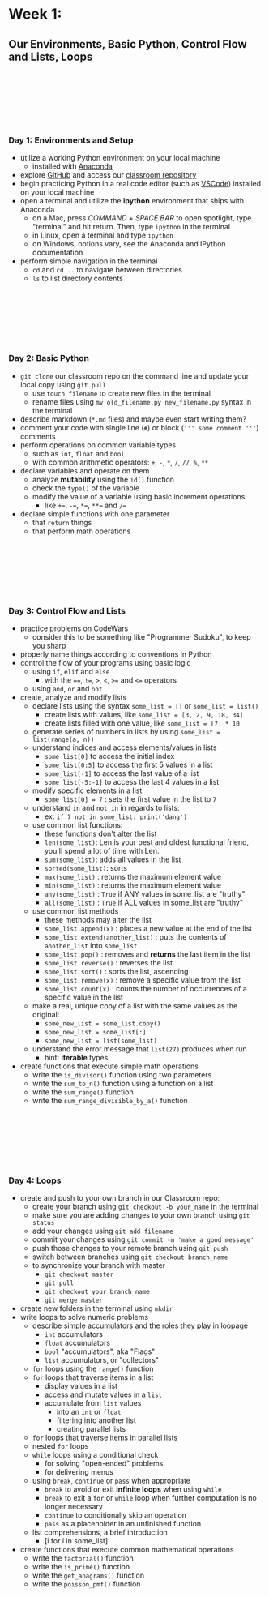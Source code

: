 # Week 1:
## Our Environments, Basic Python, Control Flow and Lists, Loops


<br><br><br><br><br><br>
### Day 1: Environments and Setup

* utilize a working Python environment on your local machine
	* installed with [Anaconda](https://anaconda.com)
* explore [GitHub](https://github.com) and access our [classroom repository](https://github.com/clownfragment/dsi-python-fundamentals)
* begin practicing Python in a real code editor (such as [VSCode](https://code.visualstudio.com/)) installed on your local machine
* open a terminal and utilize the **ipython** environment that ships with Anaconda
	* on a Mac, press *COMMAND* + *SPACE BAR* to open spotlight, type "terminal" and hit return. Then, type `ipython` in the terminal
	* in Linux, open a terminal and type `ipython`
	* on Windows, options vary, see the Anaconda and IPython documentation
* perform simple navigation in the terminal
	* `cd` and `cd ..` to navigate between directories
	* `ls` to list directory contents


<br><br><br><br><br><br>
### Day 2: Basic Python

* `git clone` our classroom repo on the command line and update your local copy using `git pull`
	* use `touch filename` to create new files in the terminal
	* rename files using `mv old_filename.py new_filename.py` syntax in the terminal
* describe markdown (`*.md` files) and maybe even start writing them?
* comment your code with single line (`#`) or block (`''' some comment '''`) comments 
* perform operations on common variable types
	* such as `int`, `float` and `bool`
	* with common arithmetic operators: `+`, `-`, `*`, `/`, `//`, `%`, `**`
* declare variables and operate on them
	* analyze **mutability** using the `id()` function
	* check the `type()` of the variable
	* modify the value of a variable using basic increment operations:
		* like `+=`, `-=`, `*=`, `**=` and `/=`
* declare simple functions with one parameter
	* that `return` things
	* that perform math operations


<br><br><br><br><br><br>
### Day 3: Control Flow and Lists

* practice problems on [CodeWars](https://codewars.com)
	* consider this to be something like "Programmer Sudoku", to keep you sharp
* properly name things according to conventions in Python
* control the flow of your programs using basic logic
	* using `if`, `elif` and `else`
		* with the `==`, `!=`, `>`, `<`, `>=` and `<=` operators
	* using `and`, `or` and `not`
* create, analyze and modify lists
	* declare lists using the syntax `some_list = []` or `some_list = list()`
		* create lists with values, like `some_list = [3, 2, 9, 18, 34]`
		* create lists filled with one value, like `some_list = [7] * 10`
	* generate series of numbers in lists by using `some_list = list(range(a, n))`
	* understand indices and access elements/values in lists
		* `some_list[0]` to access the initial index
		* `some_list[0:5]` to access the first 5 values in a list
		* `some_list[-1]` to access the last value of a list
		* `some_list[-5:-1]` to access the last 4 values in a list
	* modify specific elements in a list
		* `some_list[0] = 7` : sets the first value in the list to `7`
	* understand `in` and `not in` in regards to lists:
		* ex: `if 7 not in some_list: print('dang')`
	* use common list functions:
		* these functions don't alter the list
		* `len(some_list)`: Len is your best and oldest functional friend, you'll spend a lot of time with Len.
		* `sum(some_list)`: adds all values in the list
		* `sorted(some_list)`: sorts
		* `max(some_list)` : returns the maximum element value
		* `min(some_list)` : returns the maximum element value
		* `any(some_list)` : `True` if ANY values in some_list are "truthy" 
		* `all(some_list)` : `True` if ALL values in some_list are "truthy" 
	* use common list methods
		* these methods may alter the list
		* `some_list.append(x)` : places a new value at the end of the list
		* `some_list.extend(another_list)` : puts the contents of `another_list` into `some_list`
		* `some_list.pop()` : removes and **returns** the last item in the list
		* `some_list.reverse()` : reverses the list
		* `some_list.sort()` : sorts the list, ascending
		* `some_list.remove(x)` : remove a specific value from the list
		* `some_list.count(x)` : counts the number of occurrences of a specific value in the list
	* make a real, unique copy of a list with the same values as the original:
		* `some_new_list = some_list.copy()`
		* `some_new_list = some_list[:]`
		* `some_new_list = list(some_list)`
	* understand the error message that `list(27)` produces when run
		* hint: **iterable** types
* create functions that execute simple math operations
	* write the `is_divisor()` function using two parameters
	* write the `sum_to_n()` function using a function on a list
	* write the `sum_range()` function
	* write the `sum_range_divisible_by_a()` function
		

<br><br><br><br><br><br>
### Day 4: Loops


* create and push to your own branch in our Classroom repo:
	* create your branch using `git checkout -b your_name` in the terminal
	* make sure you are adding changes to your own branch using `git status`
	* add your changes using `git add filename`
	* commit your changes using `git commit -m 'make a good message'`
	* push those changes to your remote branch using `git push`
	* switch between branches using `git checkout branch_name`
	* to synchronize your branch with master
		* `git checkout master`
		* `git pull`
		* `git checkout your_branch_name`
		* `git merge master`
* create new folders in the terminal using `mkdir`
* write loops to solve numeric problems
	* describe simple accumulators and the roles they play in loopage
		* `int` accumulators
		* `float` accumulators
		* `bool` "accumulators", aka "Flags"
		* `list` accumulators, or "collectors"
	* `for` loops using the `range()` function
	* `for` loops that traverse items in a list
		* display values in a list
		* access and mutate values in a `list`
		* accumulate from `list` values
			* into an `int` or `float`
			* filtering into another list
			* creating parallel lists
	* `for` loops that traverse items in parallel lists
	* nested `for` loops
	* `while` loops using a conditional check
		* for solving "open-ended" problems
		* for delivering menus
	* using `break`, `continue` or `pass` when appropriate
		* `break` to avoid or exit **infinite loops** when using `while`
		* `break` to exit a `for` or `while` loop when further computation is no longer necessary
		* `continue` to conditionally skip an operation
		* `pass` as a placeholder in an unfinished function
	* list comprehensions, a brief introduction
		* [i for i in some_list]
* create functions that execute common mathematical operations
	* write the `factorial()` function
	* write the `is_prime()` function
	* write the `get_anagrams()` function
	* write the `poisson_pmf()` function


